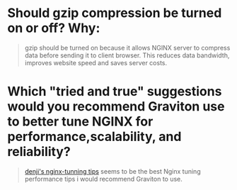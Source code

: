 # Should gzip compression be turned on or off? Why:

> gzip should be turned on because it allows NGINX server to compress data before sending it to client browser.
This reduces data bandwidth, improves website speed and saves server costs.


# Which "tried and true" suggestions would you recommend Graviton use to better tune NGINX for performance,scalability, and reliability?

> [denji's nginx-tunning tips](https://gist.github.com/denji/8359866) seems to be the best Nginx tuning performance tips i would recommend Graviton to use.